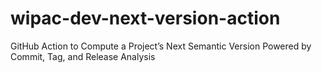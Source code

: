 # wipac-dev-next-version-action
GitHub Action to Compute a Project’s Next Semantic Version Powered by Commit, Tag, and Release Analysis
